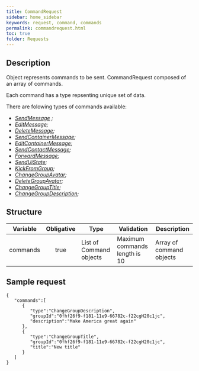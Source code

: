 ```yaml
---
title: CommandRequest
sidebar: home_sidebar
keywords: request, command, commands
permalink: commandrequest.html
toc: true
folder: Requests
---
```


## Description

<p> Object represents commands to be sent. CommandRequest composed of an array of commands.
</p>
<p> Each command has a type repsenting unique set of data.
</p>
<p> There are folowing types of commands available:
<ul>
<li> <i> <a href="https://btsdigital.github.io/bot-api-contract/SendMessage.html">SendMessage</a> ;</i>
</li>
<li> <i><a href="https://btsdigital.github.io/bot-api-contract/EditMessage.html">EditMessage</a>;</i>
</li>
<li> <i><a href="https://btsdigital.github.io/bot-api-contract/DeleteMessage.html">DeleteMessage</a>;</i>
</li>
<li> <i><a href="https://btsdigital.github.io/bot-api-contract/SendContainerMessage.html">SendContainerMessage</a>;</i>
</li>
<li> <i><a href="https://btsdigital.github.io/bot-api-contract/EditContainerMessage.html">EditContainerMessage</a>;</i>
</li>
<li> <i><a href="https://btsdigital.github.io/bot-api-contract/SendContactMessage.html">SendContactMessage</a>;</i>
</li>
<li> <i><a href="https://btsdigital.github.io/bot-api-contract/ForwardMessage.html">ForwardMessage</a>;</i>
</li>
<li> <i><a href="https://btsdigital.github.io/bot-api-contract/SendUiState.html">SendUiState</a>;</i>
</li>
<li> <i><a href="https://btsdigital.github.io/bot-api-contract/KickFromGroup.html">KickFromGroup</a>;</i>
</li>
<li> <i><a href="https://btsdigital.github.io/bot-api-contract/ChangeGroupAvatar.html">ChangeGroupAvatar</a>;</i>
</li>
<li> <i><a href="https://btsdigital.github.io/bot-api-contract/DeleteGroupAvatar.html">DeleteGroupAvatar</a>;</i>
</li>
<li> <i><a href="https://btsdigital.github.io/bot-api-contract/ChangeGroupTitle.html">ChangeGroupTitle</a>;</i>
</li>
<li> <i><a href="https://btsdigital.github.io/bot-api-contract/ChangeGroupDescription.html">ChangeGroupDescription</a>;</i>
</li>
</ul>
</p>

## Structure

| Variable  | Obligative  | Type| Validation| Description
|---|:---:|---|---|---|
| commands | true | List of Command objects | Maximum commands length is 10 |Array of command objects |

## Sample request

```
{  
   "commands":[  
      {  
         "type":"ChangeGroupDescription",
         "groupId":"0fhf26f9-f181-11e9-66782c-f22cgH20c1jc",
         "description":"Make America great again"
      },
      {  
         "type":"ChangeGroupTitle",
         "groupId":"0fhf26f9-f181-11e9-66782c-f22cgH20c1jc",
         "title":"New title"
      }
   ]
}
```







